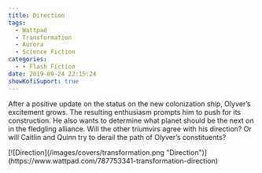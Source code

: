 ```yaml
---
title: Direction
tags:
  - Wattpad
  - Transformation
  - Aurora
  - Science Fiction
categories:
  - - Flash Fiction
date: 2019-09-24 22:15:24
showKofiSuport: true
---
```


After a positive update on the status on the new colonization ship, Olyver’s excitement grows. The resulting enthusiasm prompts him to push for its construction. He also wants to determine what planet should be the next on in the fledgling alliance.<!-- more --> Will the other triumvirs agree with his direction? Or will Caitlin and Quinn try to derail the path of Olyver’s constituents?

<div class="center">[![Direction](/images/covers/transformation.png "Direction")](https://www.wattpad.com/787753341-transformation-direction)</div>